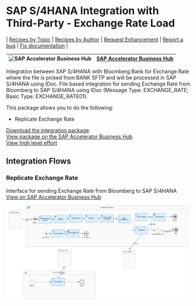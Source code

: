 # SAP S/4HANA Integration with Third-Party - Exchange Rate Load

\| [Recipes by Topic](../../readme.md ) \| [Recipes by Author](../../author.md ) \| [Request Enhancement](https://github.com/SAP-samples/cloud-integration-flow/issues/new?assignees=&labels=Recipe%20Fix,enhancement&template=recipe-request.md&title=Improve%20SSAP%20S4HANA%20Integration%20with%20Third%20Party%20Exchange%20Rate%20Load%20 ) \| [Report a bug](https://github.com/SAP-samples/cloud-integration-flow/issues/new?assignees=&labels=Recipe%20Fix,bug&template=bug_report.md&title=Issue%20with%20SAP%20S4HANA%20Integration%20with%20Third%20Party%20Exchange%20Rate%20Load%20 ) \| [Fix documentation](https://github.com/SAP-samples/cloud-integration-flow/issues/new?assignees=&labels=Recipe%20Fix,documentation&template=bug_report.md&title=Docu%20fix%20SAP%20S4HANA%20Integration%20with%20Third%20Party%20Exchange%20Rate%20Load%20 ) \|

![SAP Accelerator Business Hub](https://github.com/SAPAPIBusinessHub.png?size=50 ) | [SAP Accelerator Business Hub](https://api.sap.com/allcommunity) |
----|----|


Integration between SAP S/4HANA with Bloomberg Bank for Exchange Rate where the file is picked from BANK SFTP and will be processed in SAP S/4HANA using IDoc. File based integration for sending Exchange Rate from Bloomberg to SAP S/4HANA using IDoc (Message Type: EXCHANGE_RATE; Basic Type: EXCHANGE_RATE01).

This package allows you to do the following:

* Replicate Exchange Rate

[Download the integration package](SAPS_4HANAIntegrationwithThird-Party-ExchangeRateLoad.zip)\
[View package on the SAP Accelerator Business Hub](https://api.sap.com/package/SAPS4HANAIntegrationwithBloombergBank/overview)\
[View high level effort](effort.md)

## Integration Flows

### Replicate Exchange Rate
Interface for sending Exchange Rate from Bloomberg to SAP S/4HANA\
[View on SAP Accelerator Business Hub](https://api.sap.com/integrationflow/Replicate_Exchange_Rate)
![Connect to SAP Concur API](replicate-exchange-rate.png)

